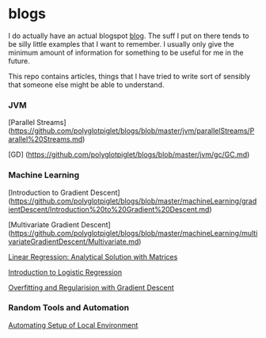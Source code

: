 # blogs

I do actually have an actual blogspot [blog](<alexandrastech.blogspot.com>). The suff I put on there tends to be silly little examples that I want to remember. I usually only give the minimum amount of information for something to be useful for me in the future. 

This repo contains articles, things that I have tried to write sort of sensibly that someone else might be able to understand.  

### JVM

[Parallel Streams] (<https://github.com/polyglotpiglet/blogs/blob/master/jvm/parallelStreams/Parallel%20Streams.md>)

[GD] (<https://github.com/polyglotpiglet/blogs/blob/master/jvm/gc/GC.md>)


### Machine Learning

[Introduction to Gradient Descent] (<https://github.com/polyglotpiglet/blogs/blob/master/machineLearning/gradientDescent/Introduction%20to%20Gradient%20Descent.md>)

[Multivariate Gradient Descent] (<https://github.com/polyglotpiglet/blogs/blob/master/machineLearning/multivariateGradientDescent/Multivariate.md>)

[Linear Regression: Analytical Solution with Matrices](<https://github.com/polyglotpiglet/blogs/blob/master/machineLearning/analyticalLinearRegressionMultipleVariables/Linear%20Regression%20with%20multiple%20parameters%20solved%20analytically.md>)

[Introduction to Logistic Regression](<https://github.com/polyglotpiglet/blogs/blob/master/machineLearning/logisticRegression/Introduction%20to%20Logistic%20Regression%20(probability%20of%20binary%20result).md>)

[Overfitting and Regularision with Gradient Descent](<https://github.com/polyglotpiglet/blogs/blob/master/machineLearning/overfitting/Overfitting.md>)

### Random Tools and Automation

[Automating Setup of Local Environment](<https://github.com/polyglotpiglet/blogs/blob/master/automatingSetup/Automating%20Setup%20of%20Local%20Environment-%20Why%20bother%3F%20.md>)